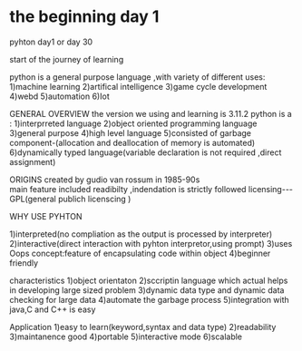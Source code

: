 # the beginning day 1 
 pyhton day1 or day 30 

start of the journey of learning 

python is a general purpose language ,with variety of different uses:
    1)machine learning 
    2)artifical intelligence 
    3)game cycle development 
    4)webd
    5)automation
    6)Iot

GENERAL OVERVIEW 
 the version we using and learning is 3.11.2
 python is a :
 1)interprreted language 
 2)object oriented programming language 
 3)general purpose 
 4)high level language 
 5)consisted of garbage component-(allocation and deallocation of memory is automated)   
 6)dynamically typed language(variable declaration is not required ,direct assignment)

ORIGINS
created by gudio van rossum in 1985-90s  
main feature included readibilty ,indendation is strictly followed 
licensing---GPL(general publich licenscing )

WHY USE PYHTON

1)interpreted(no compliation as the output is processed by interpreter)
2)interactive(direct interaction with pyhton interpretor,using prompt)
3)uses Oops concept:feature of encapsulating code within object
4)beginner friendly 


characteristics
1)object orientaton 
2)sccriptin language which actual helps in developing large sized problem 
3)dynamic data type and dynamic data checking for large data 
4)automate the garbage process
5)integration with java,C and C++ is easy 



Application 
1)easy to  learn(keyword,syntax and data type)
2)readability
3)maintanence good 
4)portable
5)interactive mode 
6)scalable 
